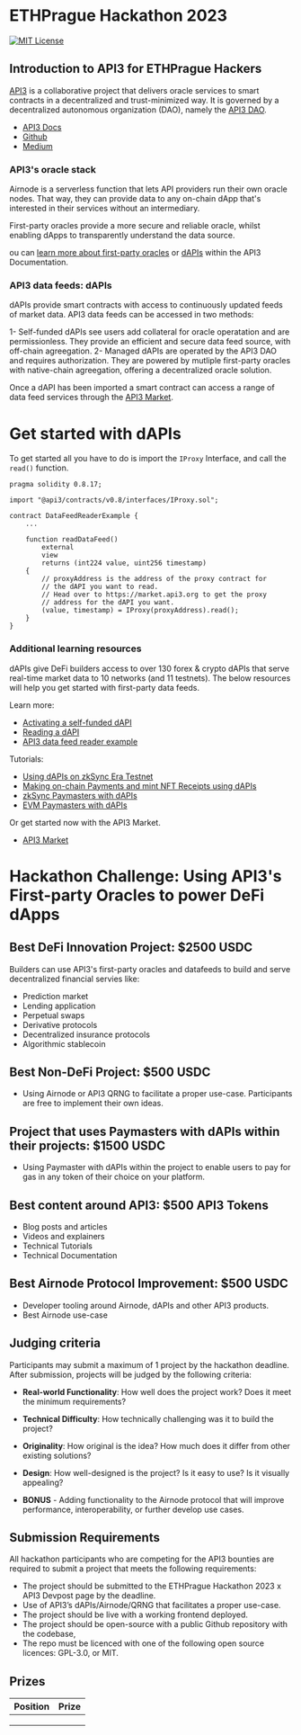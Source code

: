 # ETHPrague Hackathon 2023

[![MIT License](https://img.shields.io/badge/License-MIT-green.svg)](https://choosealicense.com/licenses/mit/)

## Introduction to API3 for ETHPrague Hackers

[API3](https://api3.org/) is a collaborative project that delivers oracle services to smart contracts in a decentralized and trust-minimized way. It is governed by a decentralized autonomous organization (DAO), namely the [API3 DAO](https://api3.org/dao).

- [API3 Docs](https://docs.api3.org/)
- [Github](https://github.com/api3dao/)
- [Medium](https://medium.com/@api3)

### API3's oracle stack

Airnode is a serverless function that lets API providers run their own oracle nodes. That way, they can provide data to any on-chain dApp that's interested in their services without an intermediary.

First-party oracles provide a more secure and reliable oracle, whilst enabling dApps to transparently understand the data source. 

ou can [learn more about first-party oracles](https://docs.api3.org/guides/airnode/calling-an-airnode/) or [dAPIs](https://docs.api3.org/explore/dapis/what-are-dapis.html) within the API3 Documentation. 

### API3 data feeds: dAPIs

dAPIs provide smart contracts with access to continuously updated feeds of market data. API3 data feeds can be accessed in two methods:

1- Self-funded dAPIs see users add collateral for oracle operatation and are permissionless. They provide an efficient and secure data feed source, with off-chain agreegation. 
2- Managed dAPIs are operated by the API3 DAO and requires authorization. They are powered by mutliple first-party oracles with native-chain agreegation, offering a decentralized oracle solution. 

Once a dAPI has been imported a smart contract can access a range of data feed services through the [API3 Market](https://market.api3.org/dapis). 

# Get started with dAPIs 

To get started all you have to do is import the `IProxy` Interface, and call the `read()` function. 

```solidity
pragma solidity 0.8.17;

import "@api3/contracts/v0.8/interfaces/IProxy.sol";

contract DataFeedReaderExample {
    ...

    function readDataFeed()
        external
        view
        returns (int224 value, uint256 timestamp)
    {
        // proxyAddress is the address of the proxy contract for
        // the dAPI you want to read.
        // Head over to https://market.api3.org to get the proxy
        // address for the dAPI you want. 
        (value, timestamp) = IProxy(proxyAddress).read();
    } 
}
``` 

<!-- Do we need to add a link to the above?-->

### Additional learning resources 

dAPIs give DeFi builders access to over 130 forex & crypto dAPIs that serve real-time market data to 10 networks (and 11 testnets). The below resources will help you get started with first-party data feeds.

Learn more: 

- [Activating a self-funded dAPI](https://docs.api3.org/guides/dapis/subscribing-self-funded-dapis/)
- [Reading a dAPI](https://docs.api3.org/guides/dapis/read-self-funded-dapi/)
- [API3 data feed reader example](https://github.com/api3dao/data-feed-reader-example)

Tutorials: 

- [Using dAPIs on zkSync Era Testnet](https://vanshwassan.medium.com/using-dapis-on-zksync-era-testnet-30f12efdd95f)
- [Making on-chain Payments and mint NFT Receipts using dAPIs](https://medium.com/@vanshwassan/making-an-on-chain-payment-and-minting-an-nft-receipt-with-permissionless-price-oracles-a7339f7b8c3e)
- [zkSync Paymasters with dAPIs](https://github.com/vanshwassan/zk-paymaster-dapi-poc)
- [EVM Paymasters with dAPIs]()

Or get started now with the API3 Market.

- [API3 Market](https://market.api3.org/)

# Hackathon Challenge: Using API3's First-party Oracles to power DeFi dApps

## Best DeFi Innovation Project: $2500 USDC

Builders can use API3's first-party oracles and datafeeds to build and serve decentralized financial servies like:

- Prediction market
- Lending application
- Perpetual swaps
- Derivative protocols 
- Decentralized insurance protocols
- Algorithmic stablecoin

## Best Non-DeFi Project: $500 USDC

- Using Airnode or API3 QRNG to facilitate a proper use-case. Participants are free to implement their own ideas.

## Project that uses Paymasters with dAPIs within their projects: $1500 USDC

- Using Paymaster with dAPIs within the project to enable users to pay for gas in any token of their choice on your platform.

## Best content around API3: $500 API3 Tokens

- Blog posts and articles
- Videos and explainers
- Technical Tutorials
- Technical Documentation

## Best Airnode Protocol Improvement: $500 USDC

- Developer tooling around Airnode, dAPIs and other API3 products.
- Best Airnode use-case 

## Judging criteria

Participants may submit a maximum of 1 project by the hackathon deadline. After submission, projects will be judged by the following criteria:

- **Real-world Functionality**: How well does the project work? Does it meet the minimum requirements?

- **Technical Difficulty**: How technically challenging was it to build the project?

- **Originality**: How original is the idea? How much does it differ from other existing solutions?

- **Design**: How well-designed is the project? Is it easy to use? Is it visually appealing?

- **BONUS** - Adding functionality to the Airnode protocol that will improve performance, interoperability, or further develop use cases.

## Submission Requirements

All hackathon participants who are competing for the API3 bounties are required to submit a project that meets the following requirements:

- The project should be submitted to the ETHPrague Hackathon 2023 x API3 Devpost page by the deadline.
- Use of API3’s dAPIs/Airnode/QRNG that facilitates a proper use-case.
- The project should be live with a working frontend deployed.
- The project should be open-source with a public Github repository with the codebase, 
- The repo must be licenced with one of the following open source licences: GPL-3.0, or MIT.

## Prizes

|       Position       |     Prize    |
|----------------------|--------------|
|    |    |
|      |     |
|     |     |

<!--
![Logo](https://dev-to-uploads.s3.amazonaws.com/uploads/articles/th5xamgrr6se0x5ro4g6.png)-->
